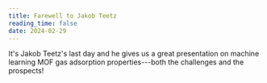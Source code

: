 ```yaml
---
title: Farewell to Jakob Teetz
reading_time: false
date: 2024-02-29
---
```


It's Jakob Teetz's last day and he gives us a great presentation on machine learning MOF gas adsorption properties---both the challenges and the prospects!

<!--more-->
